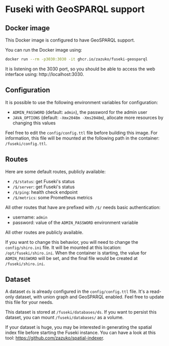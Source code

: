 # Fuseki with GeoSPARQL support

## Docker image

This Docker image is configured to have GeoSPARQL support.

You can run the Docker image using:

```sh
docker run --rm -p3030:3030 -it ghcr.io/zazuko/fuseki-geosparql
```

It is listening on the 3030 port, so you should be able to access the web interface using: http://localhost:3030.

## Configuration

It is possible to use the following environment variables for configuration:

- `ADMIN_PASSWORD` (default: `admin`), the password for the admin user
- `JAVA_OPTIONS` (default: `-Xmx2048m -Xms2048m`), allocate more resources by changing this values

Feel free to edit the `config/config.ttl` file before building this image.
For information, this file will be mounted at the following path in the container: `/fuseki/config.ttl`.

## Routes

Here are some default routes, publicly available:

- `/$/status`: get Fuseki's status
- `/$/server`: get Fuseki's status
- `/$/ping`: health check endpoint
- `/$/metrics`: some Prometheus metrics

All other routes that have are prefixed with `/$/` needs basic authentication:

- username: `admin`
- password: value of the `ADMIN_PASSWORD` environment variable

All other routes are publicly available.

If you want to change this behavior, you will need to change the `config/shiro.ini` file.
It will be mounted at this location: `/opt/fuseki/shiro.ini`.
When the container is starting, the value for `ADMIN_PASSWORD` will be set, and the final file would be created at `/fuseki/shiro.ini`.

## Dataset

A dataset `ds` is already configured in the `config/config.ttl` file.
It's a read-only dataset, with union graph and GeoSPARQL enabled.
Feel free to update this file for your needs.

This dataset is stored at `/fuseki/databases/ds`.
If you want to persist this dataset, you can mount `/fuseki/databases/` as a volume.

If your dataset is huge, you may be interested in generating the spatial index file before starting the Fuseki instance.
You can have a look at this tool: https://github.com/zazuko/spatial-indexer.
